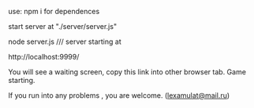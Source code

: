 
use: npm i
for dependences

start server  at "./server/server.js"

node server.js
///
server starting at 

http://localhost:9999/

You will see a waiting screen, copy this link into other browser tab.
Game starting. 

If you run into any problems , you are welcome. (lexamulat@mail.ru)
